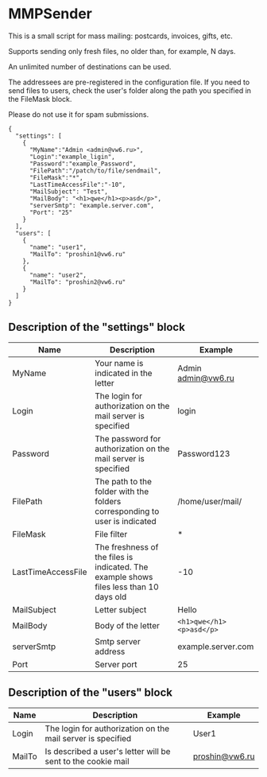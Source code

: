 # MMPSender

This is a small script for mass mailing: postcards, invoices, gifts, etc.

Supports sending only fresh files, no older than, for example, N days.

An unlimited number of destinations can be used.

The addressees are pre-registered in the configuration file. If you need to send files to users, check the user's folder along the path you specified in the FileMask block.

Please do not use it for spam submissions.

```
{
  "settings": [
    {
      "MyName":"Admin <admin@vw6.ru>",
      "Login":"example_ligin", 
      "Password":"example_Password",
      "FilePath":"/patch/to/file/sendmail",
      "FileMask":"*",
      "LastTimeAccessFile":"-10",
      "MailSubject": "Test",
      "MailBody": "<h1>qwe</h1><p>asd</p>",
      "serverSmtp": "example.server.com",
      "Port": "25"
    }
  ],
  "users": [
    {
      "name": "user1",
      "MailTo": "proshin1@vw6.ru"
    },
    {
      "name": "user2",
      "MailTo": "proshin2@vw6.ru"
    }
  ]
}
```
## Description of the "settings" block

Name                | Description                                                                             | Example                 | 
---                 | ---                                                                                     | ---                     |
MyName              | Your name is indicated in the letter                                                    | Admin <admin@vw6.ru>    |
Login               | The login for authorization on the mail server is specified                             | login                   |
Password            | The password for authorization on the mail server is specified                          | Password123             |
FilePath            | The path to the folder with the folders corresponding to user is indicated              | /home/user/mail/        |
FileMask            | File filter                                                                             | *                       |
LastTimeAccessFile  | The freshness of the files is indicated. The example shows files less than 10 days old  | -10                     |
MailSubject         | Letter subject                                                                          | Hello                   |
MailBody            | Body of the letter                                                                      | `<h1>qwe</h1><p>asd</p>`|
serverSmtp          | Smtp server address                                                                     | example.server.com      |
Port                | Server port                                                                             | 25                      |

## Description of the "users" block

Name                | Description                                                                             | Example                 | 
---                 | ---                                                                                     | ---                     |
Login               | The login for authorization on the mail server is specified                             | User1                   |
MailTo              | Is described a user's letter will be sent to the cookie mail                            | proshin@vw6.ru          |










